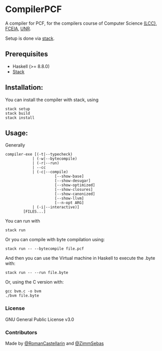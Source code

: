 
# CompilerPCF
A compiler for PCF, for the compilers course of Computer Science [(LCC)](https://dcc.fceia.unr.edu.ar), [FCEIA](https://www.fceia.unr.edu.ar), [UNR](https://www.unr.edu.ar).

Setup is done via [stack](https://docs.haskellstack.org/en/stable/README/).

## Prerequisites

- Haskell (>= 8.8.0)
- [Stack](https://docs.haskellstack.org/en/stable/README/)

## Installation:

You can install the compiler with stack, using

```code
stack setup
stack build
stack install
```

## Usage:

Generally
```
compiler-exe [(-t|--typecheck) 
            | (-w|--bytecompile) 
            | (-r|--run) 
            | --cc 
            | (-c|--compile) 
                      [--show-base] 
                      [--show-desugar] 
                      [--show-optimized] 
                      [--show-closures] 
                      [--show-canonized] 
                      [--show-llvm] 
                      [--n-opt ARG] 
            | (-i|--interactive)] 
        [FILES...]
```

You can run with 

```code
stack run
```

Or you can compile with byte compilation using:

```code
stack run -- --bytecompile file.pcf
```

And then you can use the Virtual machine in Haskell to execute the .byte with:

```code
stack run -- --run file.byte
```

Or, using the C version with:

```code
gcc bvm.c -o bvm
./bvm file.byte
```

### License

GNU General Public License v3.0

### Contributors

Made by [@RomanCastellarin](https://github.com/RomanCastellarin) and [@ZimmSebas](https://github.com/ZimmSebas) 
